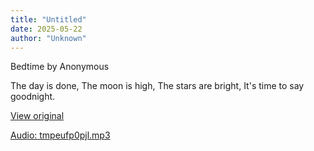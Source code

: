 ```yaml
---
title: "Untitled"
date: 2025-05-22
author: "Unknown"
---
```


Bedtime by Anonymous

The day is done,
The moon is high,
The stars are bright,
It's time to say goodnight.

[View original](https://t.me/c/2696929880/197)


[Audio: tmpeufp0pjl.mp3](files/tmpeufp0pjl.mp3)